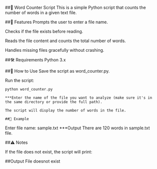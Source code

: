##📝 Word Counter Script
This is a simple Python script that counts the number of words in a given text file.

##📌 Features
Prompts the user to enter a file name.

Checks if the file exists before reading.

Reads the file content and counts the total number of words.

Handles missing files gracefully without crashing.

##🛠️ Requirements
Python 3.x

##🚀 How to Use
Save the script as word_counter.py.

Run the script:

```
python word_counter.py

***Enter the name of the file you want to analyze (make sure it's in the same directory or provide the full path).

The script will display the number of words in the file.

##📂 Example
```
Enter file name: sample.txt
***Output
There are 120 words in sample.txt file.

##⚠️ Notes

If the file does not exist, the script will print:

##Output
File doesnot exist
